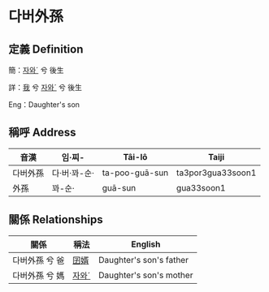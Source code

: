 # 다버外孫
## 定義 Definition
簡：[자와ˊ](member20.md) 兮 後生

詳：[我](member1.md) 兮 [자와ˊ](member20.md) 兮 後生

Eng：Daughter's son

## 稱呼 Address

音漢 | 임·찌- | Tâi-lô | Taiji
--- | --- | --- | --- 
다버外孫 | 다·버·꽈-순· | ta-poo-guā-sun | ta3por3gua33soon1 
外孫 | 꽈-순· | guā-sun | gua33soon1 


## 關係 Relationships

關係 | 稱法 | English
--- | --- | --- 
다버外孫 兮 爸 | [囝婿](member68.md) | Daughter's son's father
다버外孫 兮 媽 | [자와ˊ](member20.md) | Daughter's son's mother

